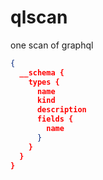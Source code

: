 # qlscan
one scan  of graphql
````json
{
  __schema {
    types {
      name
      kind
      description
      fields {
        name
      }
    }
  }
}
````
